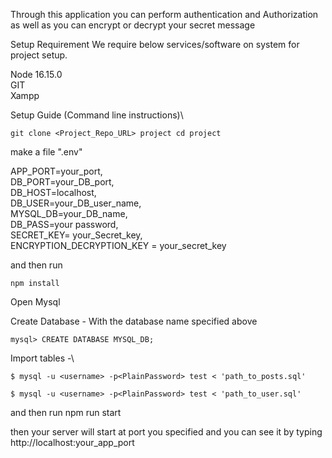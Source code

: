 Through this application you can perform authentication and Authorization as well as you can encrypt or decrypt your secret message

Setup Requirement
We require below services/software on system for project setup.

Node 16.15.0\
GIT\
Xampp

Setup Guide (Command line instructions)\
```
git clone <Project_Repo_URL> project cd project
```

make a file ".env"

APP_PORT=your_port,\
DB_PORT=your_DB_port,\
DB_HOST=localhost,\
DB_USER=your_DB_user_name,\
MYSQL_DB=your_DB_name,\
DB_PASS=your password,\
SECRET_KEY= your_Secret_key,\
ENCRYPTION_DECRYPTION_KEY = your_secret_key

and then run
```
npm install
```
Open Mysql

Create Database - With the database name specified above
```
mysql> CREATE DATABASE MYSQL_DB;
```
Import tables -\
```
$ mysql -u <username> -p<PlainPassword> test < 'path_to_posts.sql'
```
```
$ mysql -u <username> -p<PlainPassword> test < 'path_to_user.sql'
```
and then run npm run start

then your server will start at port you specified and you can see it by typing http://localhost:your_app_port
